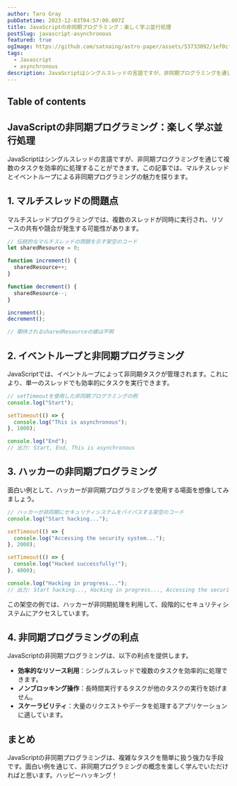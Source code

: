 ```yaml
---
author: Taro Gray
pubDatetime: 2023-12-03T04:57:00.007Z
title: JavaScriptの非同期プログラミング：楽しく学ぶ並行処理
postSlug: javascript-asynchronous
featured: true
ogImage: https://github.com/satnaing/astro-paper/assets/53733092/1ef0cf03-8137-4d67-ac81-84a032119e3a
tags:
  - Javascript
  - asynchronous
description: JavaScriptはシングルスレッドの言語ですが、非同期プログラミングを通じて複数のタスクを効率的に処理することができます。この記事では、マルチスレッドとイベントループによる非同期プログラミングの魅力を探ります。
---
```


## Table of contents

## JavaScriptの非同期プログラミング：楽しく学ぶ並行処理

JavaScriptはシングルスレッドの言語ですが、非同期プログラミングを通じて複数のタスクを効率的に処理することができます。この記事では、マルチスレッドとイベントループによる非同期プログラミングの魅力を探ります。

## 1. マルチスレッドの問題点

マルチスレッドプログラミングでは、複数のスレッドが同時に実行され、リソースの共有や競合が発生する可能性があります。

```javascript
// 伝統的なマルチスレッドの問題を示す架空のコード
let sharedResource = 0;

function increment() {
  sharedResource++;
}

function decrement() {
  sharedResource--;
}

increment();
decrement();

// 期待されるsharedResourceの値は不明
```

## 2. イベントループと非同期プログラミング

JavaScriptでは、イベントループによって非同期タスクが管理されます。これにより、単一のスレッドでも効率的にタスクを実行できます。

```javascript
// setTimeoutを使用した非同期プログラミングの例
console.log("Start");

setTimeout(() => {
  console.log("This is asynchronous");
}, 1000);

console.log("End");
// 出力: Start, End, This is asynchronous
```

## 3. ハッカーの非同期プログラミング

面白い例として、ハッカーが非同期プログラミングを使用する場面を想像してみましょう。

```javascript
// ハッカーが非同期にセキュリティシステムをバイパスする架空のコード
console.log("Start hacking...");

setTimeout(() => {
  console.log("Accessing the security system...");
}, 2000);

setTimeout(() => {
  console.log("Hacked successfully!");
}, 4000);

console.log("Hacking in progress...");
// 出力: Start hacking..., Hacking in progress..., Accessing the security system..., Hacked successfully!
```

この架空の例では、ハッカーが非同期処理を利用して、段階的にセキュリティシステムにアクセスしています。

## 4. 非同期プログラミングの利点

JavaScriptの非同期プログラミングは、以下の利点を提供します。

- **効率的なリソース利用**：シングルスレッドで複数のタスクを効率的に処理できます。
- **ノンブロッキング操作**：長時間実行するタスクが他のタスクの実行を妨げません。
- **スケーラビリティ**：大量のリクエストやデータを処理するアプリケーションに適しています。

## まとめ

JavaScriptの非同期プログラミングは、複雑なタスクを簡単に扱う強力な手段です。面白い例を通じて、非同期プログラミングの概念を楽しく学んでいただければと思います。ハッピーハッキング！
